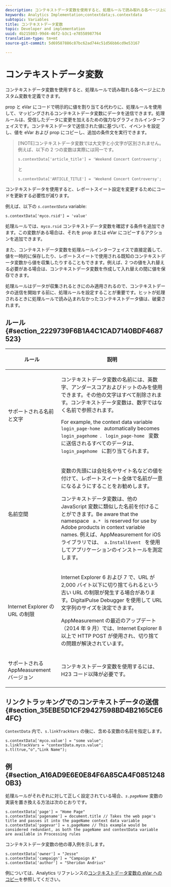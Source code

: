 ```yaml
---
description: コンテキストデータ変数を使用すると、処理ルールで読み取れる各ページ上にカスタム変数を定義できます。
keywords: Analytics Implementation;contextdata;s.contextdata
subtopic: Variables
title: コンテキストデータ変数
topic: Developer and implementation
uuid: 4b215803-99d4-46f2-b3c1-e78558987764
translation-type: tm+mt
source-git-commit: 5d69587886c87bc62ad744c51d56bb6cd9e53167

---
```



# コンテキストデータ変数

コンテキストデータ変数を使用すると、処理ルールで読み取れる各ページ上にカスタム変数を定義できます。

prop と eVar にコードで明示的に値を割り当てる代わりに、処理ルールを使用して、マッピングされるコンテキストデータ変数にデータを送信できます。処理ルールは、受信したデータに変更を加えるための強力なグラフィカルインターフェイスです。コンテキストデータで送信された値に基づいて、イベントを設定し、値を eVar および prop にコピーし、追加の条件文を実行できます。

> [!NOTE]コンテキストデータ変数では大文字と小文字が区別されません。例えば、以下の 2 つの変数は実際には同一です。
>```
>s.contextData['article_title'] = 'Weekend Concert Controversy'; 
>```
>と
>```
>s.contextData['ARTICLE_TITLE'] = 'Weekend Concert Controversy';
>```

コンテキストデータを使用すると、レポートスイート設定を変更するためにコードを更新する必要性が減ります。

例えば、以下の  *`s.contextData`* variable:

```
s.contextData['myco.rsid'] = 'value'
```

処理ルールでは、`myco.rsid` コンテキストデータ変数を確認する条件を追加できます。この変数がある場合は、それを prop または eVar にコピーするアクションを追加できます。

また、コンテキストデータ変数を処理ルールインターフェイスで直接定義して、値を一時的に保存したり、レポートスイートで使用される既知のコンテキストデータ変数から値を収集したりすることもできます。例えば、2 つの値を入れ替える必要がある場合は、コンテキストデータ変数を作成して入れ替えの間に値を保存できます。

処理ルールはデータが収集されるときにのみ適用されるので、コンテキストデータの送信を開始する前に、処理ルールを設定することが重要です。ヒットが処理されるときに処理ルールで読み込まれなかったコンテキストデータ値は、破棄されます。

## ルール {#section_2229739F6B1A4C1CAD7140BDF4687523}

<table id="table_4433A32A952340699B189CAEAF158B06"> 
 <thead> 
  <tr> 
   <th colname="col1" class="entry"> <p>ルール </p> </th> 
   <th colname="col2" class="entry"> <p>説明 </p> </th> 
  </tr> 
 </thead>
 <tbody> 
  <tr> 
   <td colname="col1"> <p>サポートされる名前と文字 </p> </td> 
   <td colname="col2"> <p>コンテキストデータ変数の名前には、英数字、アンダースコアおよびドットのみを使用できます。その他の文字はすべて削除されます。コンテキストデータ変数は、数字ではなく名前で参照されます。 </p> <p>For example, the context data variable <code> login_page-home </code> automatically becomes <code> login_pagehome </code>. <code> login_page-home </code> 変数に送信されるすべてのデータは、<code> login_pagehome </code> に割り当てられます。 </p> </td> 
  </tr> 
  <tr> 
   <td colname="col1"> <p>名前空間 </p> </td> 
   <td colname="col2"> <p>変数の先頭には会社名やサイト名などの値を付けて、レポートスイート全体で名前が一意になるようにすることをお勧めします。 </p> <p>コンテキストデータ変数は、他の JavaScript 変数に類似した名前を付けることができます。Be aware that the namespace <code> a.* </code> is reserved for use by Adobe products in context variable names. 例えば、AppMeasurement for iOS ライブラリでは、<code> a.InstallEvent </code> を使用してアプリケーションのインストールを測定します。 </p> </td> 
  </tr> 
  <tr> 
   <td colname="col1"> <p>Internet Explorer の URL の制限 </p> </td> 
   <td colname="col2"> <p>Internet Explorer 6 および 7 で、URL が 2,000 バイト以下に切り捨てられるという古い URL の制限が発生する場合があります。<span class="keyword">DigitalPulse</span> Debugger を使用して URL 文字列のサイズを決定できます。 </p> <p>AppMeasurement の最近のアップデート（2014 年 9 月）では、Internet Explorer 8 以上で HTTP POST が使用され、切り捨ての問題が解決されています。 </p> </td> 
  </tr> 
  <tr> 
   <td colname="col1"> <p>サポートされる AppMeasurement バージョン </p> </td> 
   <td colname="col2"> <p>コンテキストデータ変数を使用するには、H23 コード以降が必要です。 </p> </td> 
  </tr> 
 </tbody> 
</table>

## リンクトラッキングでのコンテキストデータの送信 {#section_35EBE5D1CF29427598BD4B2165CE64FC}

`ContextData` 内で、`s.linkTrackVars` の後に、含める変数の名前を指定します。

```
s.contextData['myco.value'] = "some value"; 
s.linkTrackVars = "contextData.myco.value"; 
s.tl(true,"o","Link Name"); 
```

## 例 {#section_A16AD9E6E0E84F6A85CA4F08512480B3}

処理ルールがそれぞれに対して正しく設定されている場合、*`s.pageName`* 変数の実装を置き換える方法は次のとおりです。

```
s.contextData['page'] = "Home Page" 
s.contextData['pagename'] = document.title // Takes the web page's title and passes it into the pageName context data variable 
s.contextData['pagevar'] = s.pageName // This example would be considered redundant, as both the pageName and contextData variable are available in Processing rules
```

コンテキストデータ変数の他の導入例を示します。

```
s.contextData['owner'] = "Jesse" 
s.contextData['campaign'] = "Campaign A" 
s.contextData['author'] = "Sheridan Andrius"
```

例については、Analytics リファレンスの[コンテキストデータ変数の eVar へのコピー](https://marketing.adobe.com/resources/help/en_US/reference/processing_rules_copy_context_data.html)を参照してください。
